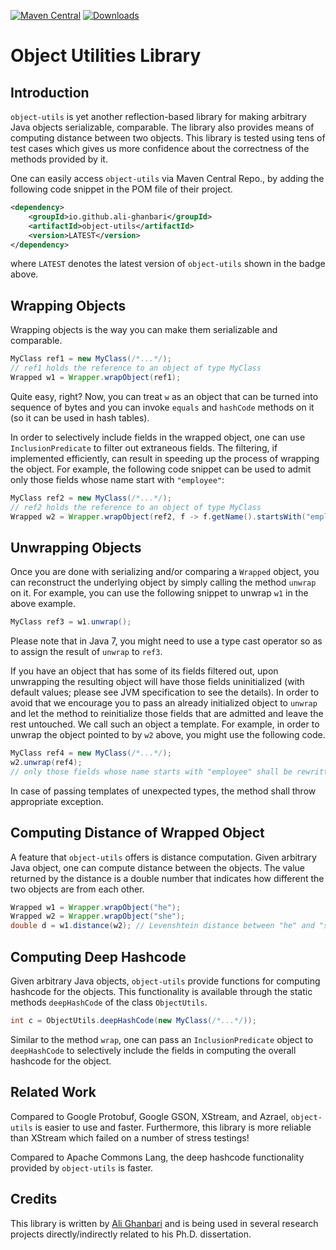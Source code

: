 [![Maven Central](https://img.shields.io/maven-central/v/io.github.ali-ghanbari/object-utils.svg?label=Maven%20Central)](https://search.maven.org/search?q=g:%22io.github.ali-ghanbari%22%20AND%20a:%22object-utils%22)
[![Downloads](https://img.shields.io/github/downloads/io.github.ali-ghanbari/object-utils.svg?color=orange)](Downloads)

# Object Utilities Library

## Introduction
`object-utils` is yet another reflection-based library
for making arbitrary Java objects serializable, comparable.
The library also provides means of computing distance between
two objects. This library is tested using tens of test cases
which gives us more confidence about the correctness of the
methods provided by it.

One can easily access `object-utils` via Maven Central Repo.,
by adding the following code snippet in the POM file of their
project.

```xml
<dependency>
    <groupId>io.github.ali-ghanbari</groupId>
    <artifactId>object-utils</artifactId>
    <version>LATEST</version>    
</dependency>
```
where `LATEST` denotes the latest version of `object-utils`
shown in the badge above.

## Wrapping Objects
Wrapping objects is the way you can make them serializable
and comparable.

```java
MyClass ref1 = new MyClass(/*...*/);
// ref1 holds the reference to an object of type MyClass
Wrapped w1 = Wrapper.wrapObject(ref1);
```
Quite easy, right? Now, you can treat `w` as an object that can be turned
into sequence of bytes and you can invoke `equals` and `hashCode`
methods on it (so it can be used in hash tables).

In order to selectively include fields in the wrapped object,
one can use `InclusionPredicate` to filter out extraneous fields.
The filtering, if implemented efficiently, can result in speeding
up the process of wrapping the object. For example, the following
code snippet can be used to admit only those fields whose name
start with `"employee"`:

```java
MyClass ref2 = new MyClass(/*...*/);
// ref2 holds the reference to an object of type MyClass
Wrapped w2 = Wrapper.wrapObject(ref2, f -> f.getName().startsWith("employee"));
```   

## Unwrapping Objects
Once you are done with serializing and/or comparing a `Wrapped`
object, you can reconstruct the underlying object by simply
calling the method `unwrap` on it. For example, you can use
the following snippet to unwrap `w1` in the above example.

```java
MyClass ref3 = w1.unwrap();
```

Please note that in Java 7, you might need to use a type cast
operator so as to assign the result of `unwrap` to `ref3`.

If you have an object that has some of its fields filtered
out, upon unwrapping the resulting object will have those
fields uninitialized (with default values; please see JVM
specification to see the details). In order to avoid that
we encourage you to pass an already initialized object to
`unwrap` and let the method to reinitialize those fields
that are admitted and leave the rest untouched. We call
such an object a template. For example, in order to unwrap
the object pointed to by `w2` above, you might use the
following code.

```java
MyClass ref4 = new MyClass(/*...*/);
w2.unwrap(ref4);
// only those fields whose name starts with "employee" shall be rewritten 
```

In case of passing templates of unexpected types, the method
shall throw appropriate exception.

## Computing Distance of Wrapped Object
A feature that `object-utils` offers is distance computation.
Given arbitrary Java object, one can compute distance between
the objects. The value returned by the distance is a double
number that indicates how different the two objects are from
each other.

```java
Wrapped w1 = Wrapper.wrapObject("he");
Wrapped w2 = Wrapper.wrapObject("she");
double d = w1.distance(w2); // Levenshtein distance between "he" and "she"
```

## Computing Deep Hashcode
Given arbitrary Java objects, `object-utils` provide functions
for computing hashcode for the objects. This functionality is
available through the static methods `deepHashCode` of the class
`ObjectUtils`. 

```java
int c = ObjectUtils.deepHashCode(new MyClass(/*...*/));
``` 

Similar to the method `wrap`, one can pass an `InclusionPredicate`
object to `deepHashCode` to selectively include the fields in computing
the overall hashcode for the object.

## Related Work
Compared to Google Protobuf, Google GSON, XStream, and Azrael,
 `object-utils` is easier to use and faster. Furthermore,
 this library is more reliable than XStream which failed on
 a number of stress testings!
 
 Compared to Apache Commons Lang, the deep hashcode functionality
 provided by `object-utils` is faster.
 
 ## Credits
 This library is written by [Ali Ghanbari](https://ali-ghanbari.github.io/)
 and is being used in several research projects directly/indirectly related
 to his Ph.D. dissertation.
